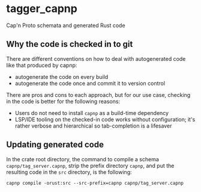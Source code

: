 # tagger_capnp

Cap'n Proto schemata and generated Rust code

## Why the code is checked in to git

There are different conventions on how to deal with autogenerated code like that produced by capnp:

* autogenerate the code on every build
* autogenerate the code once and commit it to version control

There are pros and cons to each approach, but for our use case, checking in the code is better
for the following reasons:

* Users do not need to install `capnp` as a build-time dependency
* LSP/IDE tooling on the checked-in code works without configuration;
  it's rather verbose and hierarchical so tab-completion is a lifesaver

## Updating generated code

In the crate root directory, the command to compile a schema `capnp/tag_server.capnp`,
strip the prefix directory `capnp`, and put the resulting code in the `src`
directory, is the following:

```shell
capnp compile -orust:src --src-prefix=capnp capnp/tag_server.capnp
```